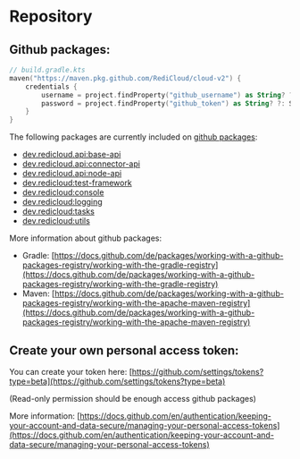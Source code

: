 # Repository

## Github packages:

```kotlin
// build.gradle.kts
maven("https://maven.pkg.github.com/RediCloud/cloud-v2") {
    credentials {
        username = project.findProperty("github_username") as String? ?: System.getenv("GITHUB_USERNAME")
        password = project.findProperty("github_token") as String? ?: System.getenv("GITHUB_TOKEN")
    }
}
```

The following packages are currently included on [github packages](https://github.com/orgs/RediCloud/packages?repo\_name=cloud-v2):

* [dev.redicloud.api:base-api](https://github.com/RediCloud/cloud-v2/packages/2104921)
* [dev.redicloud.api:connector-api](https://github.com/RediCloud/cloud-v2/packages/2104922)
* [dev.redicloud.api:node-api](https://github.com/RediCloud/cloud-v2/packages/2104923)
* [dev.redicloud:test-framework](https://github.com/RediCloud/cloud-v2/packages/2118336)
* [dev.redicloud:console](https://github.com/RediCloud/cloud-v2/packages/2104917)
* [dev.redicloud:logging](https://github.com/RediCloud/cloud-v2/packages/2104918)
* [dev.redicloud:tasks](https://github.com/RediCloud/cloud-v2/packages/2104919)
* [dev.redicloud:utils](https://github.com/RediCloud/cloud-v2/packages/2104920)

More information about github packages:&#x20;

* Gradle: [https://docs.github.com/de/packages/working-with-a-github-packages-registry/working-with-the-gradle-registry](https://docs.github.com/de/packages/working-with-a-github-packages-registry/working-with-the-gradle-registry)
* Maven: [https://docs.github.com/de/packages/working-with-a-github-packages-registry/working-with-the-apache-maven-registry](https://docs.github.com/de/packages/working-with-a-github-packages-registry/working-with-the-apache-maven-registry)

## Create your own personal access token:

You can create your token here: [https://github.com/settings/tokens?type=beta](https://github.com/settings/tokens?type=beta)

(Read-only permission should be enough access github packages)

More information: [https://docs.github.com/en/authentication/keeping-your-account-and-data-secure/managing-your-personal-access-tokens](https://docs.github.com/en/authentication/keeping-your-account-and-data-secure/managing-your-personal-access-tokens)
